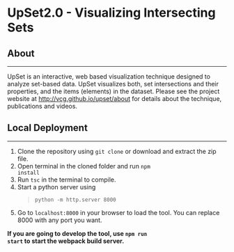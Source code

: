 # UpSet2.0 - Visualizing Intersecting Sets

## About

---

UpSet is an interactive, web based visualization technique designed to analyze set-based data. UpSet visualizes both, set intersections and their properties, and the items (elements) in the dataset. Please see the project website at http://vcg.github.io/upset/about for details about the technique, publications and videos.

## Local Deployment

---

1.  Clone the repository using <code>git clone</code> or download and extract the zip file.
2.  Open terminal in the cloned folder and run <code>npm install</code>
3.  Run <code>tsc</code> in the terminal to compile.
4.  Start a python server using
    > <code>python -m http.server 8000</code>
5.  Go to <code>localhost:8000</code> in your browser to load the tool. You can replace 8000 with any port you want.

**If you are going to develop the tool, use <code>npm run start</code> to start the webpack build server.**
